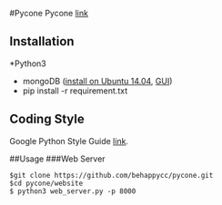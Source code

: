 #Pycone
Pycone [link](www.pycone.com)

## Installation
*Python3
* mongoDB ([install on Ubuntu 14.04](https://www.liquidweb.com/kb/how-to-install-mongodb-on-ubuntu-14-04/), [GUI](http://edgytech.com/umongo/))
* pip install -r requirement.txt

## Coding Style
Google Python Style Guide [link](https://google.github.io/styleguide/pyguide.html).

##Usage
###Web Server
```
$git clone https://github.com/behappycc/pycone.git
$cd pycone/website
$ python3 web_server.py -p 8000
```
